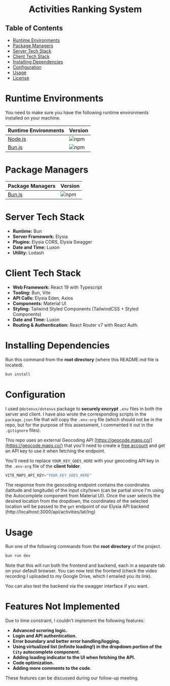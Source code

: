 <div align="center">
  <h1 align="center">Activities Ranking System</h1>
</div>

Table of Contents
-

- [Runtime Environments](#runtime-environments)
- [Package Managers](#package-managers)
- [Server Tech Stack](#server-tech-stack)
- [Client Tech Stack](#client-tech-stack)
- [Installing Dependencies](#installing-dependencies)
- [Configuration](#configuration)
- [Usage](#usage)
- [License](#license)

# Runtime Environments

You need to make sure you have the following runtime environments installed on your machine.

| Runtime Environments | Version |
| :--------- | :------ |
| [Node.js](https://nodejs.org/en/download) | ![npm](https://img.shields.io/badge/23.7.0-blue) |
| [Bun.js](https://bun.sh/) | ![npm](https://img.shields.io/badge/1.2.7-blue) |

# Package Managers

| Package Managers | Version |
| :--------- | :------ |
| [Bun.js](https://bun.sh/) | ![npm](https://img.shields.io/badge/1.2.7-blue) |

# Server Tech Stack

- **Runtime:** Bun
- **Server Framework:** Elysia
- **Plugins:** Elysia CORS, Elysia Swagger
- **Date and Time:** Luxon
- **Utility:** Lodash

# Client Tech Stack

- **Web Framework:** React 19 with Typescript
- **Tooling:** Bun, Vite
- **API Calls:** Elysia Eden, Axios
- **Components:** Material UI
- **Styling:** Tailwind Styled Components (TailwindCSS + Styled Components)
- **Date and Time:** Luxon
- **Routing & Authentication:** React Router v7 with React Auth.

# Installing Dependencies

Run this command from the **root directory** (where this README.md file is located).

```sh
bun install
```

# Configuration

I used `@dotenvx/dotenvx` package to **securely encrypt** `.env` files in both the server and client. I have also wrote the corresponding scripts in the `package.json` file that will copy the `.env-org` file (which should not be in the repo, but for the purpose of this assessment, I commented it out in the `.gitignore` files).

This repo uses an external Geocoding API [https://geocode.maps.co/](https://geocode.maps.co/) that you'll need to create a [free account](https://geocode.maps.co/join/) and get an API key to use it when fetching the endpoint.

You'll need to replace `YOUR_KEY_GOES_HERE` with your geocoding API key in the `.env-org` file of the **client folder**.

```js
VITE_MAPS_API_KEY="YOUR_KEY_GOES_HERE"
```

The response from the geocoding endpoint contains the coordinates (latitude and longitude) of the input city/town (can be partial since I'm using the Autocomplete component from Material UI). Once the user selects the desired location from the dropdown, the coordinates of the selected location will be passed to the `get` endpoint of our Elysia API backend (http://localhost:3000/api/activities/lat/lng)

# Usage

Run one of the following commands from the **root directory** of the project.

```sh
bun run dev
```

Note that this will run both the frontend and backend, each in a separate tab on your default browser. You can now test the frontend (check the video recording I uploaded to my Google Drive, which I emailed you its link).

You can also test the backend via the swagger interface if you want.

# Features Not Implemented

Due to time constraint, I couldn't implement the following features:

- **Advanced scroring logic.**
- **Login and API authentication.**
- **Error boundary and better error handling/logging.**
- **Using virtualized list (infinite loading!) in the dropdown portion of the `City` autocomplete component.**
- **Adding loading indicator to the UI when fetching the API.**
- **Code optimization.**
- **Adding more comments to the code.**

These features can be discussed during our follow-up meeting.
